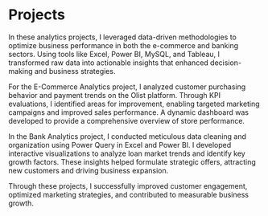 # Projects
In these analytics projects, I leveraged data-driven methodologies to optimize business performance in both the e-commerce and banking sectors. Using tools like Excel, Power BI, MySQL, and Tableau, I transformed raw data into actionable insights that enhanced decision-making and business strategies.

For the E-Commerce Analytics project, I analyzed customer purchasing behavior and payment trends on the Olist platform. Through KPI evaluations, I identified areas for improvement, enabling targeted marketing campaigns and improved sales performance. A dynamic dashboard was developed to provide a comprehensive overview of store performance.

In the Bank Analytics project, I conducted meticulous data cleaning and organization using Power Query in Excel and Power BI. I developed interactive visualizations to analyze loan market trends and identify key growth factors. These insights helped formulate strategic offers, attracting new customers and driving business expansion.

Through these projects, I successfully improved customer engagement, optimized marketing strategies, and contributed to measurable business growth.
